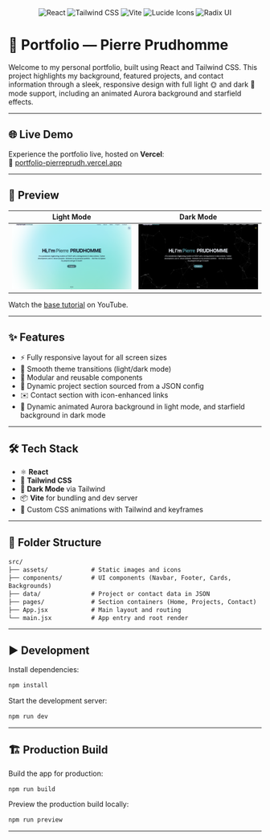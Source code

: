 <div align="center">
  <div>
    <img src="https://img.shields.io/badge/-React-61DAFB?style=for-the-badge&logo=react&logoColor=black" alt="React" />
    <img src="https://img.shields.io/badge/-TailwindCSS-06B6D4?style=for-the-badge&logo=tailwindcss" alt="Tailwind CSS" />
    <img src="https://img.shields.io/badge/-Vite-646CFF?style=for-the-badge&logo=vite&logoColor=white" alt="Vite" />
    <img src="https://img.shields.io/badge/-Lucide Icons-FD4D4D?style=for-the-badge&logo=lucide" alt="Lucide Icons" />
    <img src="https://img.shields.io/badge/-Radix UI-9D4EDD?style=for-the-badge&logo=data:image/svg+xml;base64..." alt="Radix UI" />
  </div>
</div>

# 📁 Portfolio — Pierre Prudhomme

Welcome to my personal portfolio, built using React and Tailwind CSS. This project highlights my background, featured projects, and contact information through a sleek, responsive design with full light 🌞 and dark 🌙 mode support, including an animated Aurora background and starfield effects.

---

## 🌐 Live Demo

Experience the portfolio live, hosted on **Vercel**:  
🔗 [portfolio-pierreprudh.vercel.app](https://portfolio-pierreprudh.vercel.app)

---

## 🚀 Preview

| Light Mode | Dark Mode |
|------------|-----------|
| ![Light Mode](./src/assets/light-mode.png) | ![Dark Mode](./src/assets/dark-mode.png) |

Watch the [base tutorial](https://www.youtube.com/watch?v=ifOJ0R5UQOc&t=4615s) on YouTube.


---

## ✨ Features

- ⚡ Fully responsive layout for all screen sizes
- 🎨 Smooth theme transitions (light/dark mode)
- 🧩 Modular and reusable components
- 📂 Dynamic project section sourced from a JSON config
- ✉️ Contact section with icon-enhanced links
- 🌌 Dynamic animated Aurora background in light mode, and starfield background in dark mode

---

## 🛠️ Tech Stack

- ⚛️ **React**
- 💨 **Tailwind CSS**
- 🌙 **Dark Mode** via Tailwind
- 📦 **Vite** for bundling and dev server
- 🌈 Custom CSS animations with Tailwind and keyframes

---

## 📁 Folder Structure

```
src/
├── assets/            # Static images and icons
├── components/        # UI components (Navbar, Footer, Cards, Backgrounds)
├── data/              # Project or contact data in JSON
├── pages/             # Section containers (Home, Projects, Contact)
├── App.jsx            # Main layout and routing
└── main.jsx           # App entry and root render
```

---

## ▶️ Development

Install dependencies:

```bash
npm install
```

Start the development server:

```bash
npm run dev
```

---

## 🏗️ Production Build

Build the app for production:

```bash
npm run build
```

Preview the production build locally:

```bash
npm run preview
```

---

